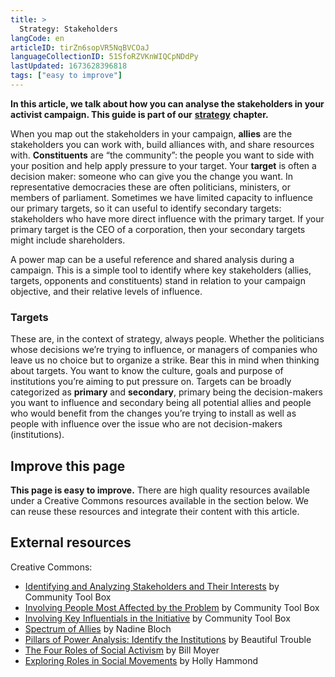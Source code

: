 ```yaml
---
title: >
  Strategy: Stakeholders
langCode: en
articleID: tirZn6sopVR5NqBVCOaJ
languageCollectionID: 51SfoRZVKnWIQCpNDdPy
lastUpdated: 1673628396818
tags: ["easy to improve"]
---
```


**In this article, we talk about how you can analyse the stakeholders in your activist campaign. This guide is part of our** [**strategy**](/strategy) **chapter.**

When you map out the stakeholders in your campaign, **allies** are the stakeholders you can work with, build alliances with, and share resources with. **Constituents** are “the community”: the people you want to side with your position and help apply pressure to your target. Your **target** is often a decision maker: someone who can give you the change you want. In representative democracies these are often politicians, ministers, or members of parliament. Sometimes we have limited capacity to influence our primary targets, so it can useful to identify secondary targets: stakeholders who have more direct influence with the primary target. If your primary target is the CEO of a corporation, then your secondary targets might include shareholders.

A power map can be a useful reference and shared analysis during a campaign. This is a simple tool to identify where key stakeholders (allies, targets, opponents and constituents) stand in relation to your campaign objective, and their relative levels of influence.

### **Targets**

These are, in the context of strategy, always people. Whether the politicians whose decisions we’re trying to influence, or managers of companies who leave us no choice but to organize a strike. Bear this in mind when thinking about targets. You want to know the culture, goals and purpose of institutions you’re aiming to put pressure on. Targets can be broadly categorized as **primary** and **secondary**, primary being the decision-makers you want to influence and secondary being all potential allies and people who would benefit from the changes you’re trying to install as well as people with influence over the issue who are not decision-makers (institutions).

## Improve this page

**This page is easy to improve.** There are high quality resources available under a Creative Commons resources available in the section below. We can reuse these resources and integrate their content with this article.

## External resources

Creative Commons:

-   [Identifying and Analyzing Stakeholders and Their Interests](https://ctb.ku.edu/en/table-of-contents/participation/encouraging-involvement/identify-stakeholders/main) by Community Tool Box
-   [Involving People Most Affected by the Problem](https://ctb.ku.edu/en/table-of-contents/participation/encouraging-involvement/involve-those-affected/main) by Community Tool Box
-   [Involving Key Influentials in the Initiative](https://ctb.ku.edu/en/table-of-contents/participation/encouraging-involvement/key-influentials/main) by Community Tool Box
-   [Spectrum of Allies](https://commonslibrary.org/spectrum-of-allies/) by Nadine Bloch
-   [Pillars of Power Analysis: Identify the Institutions](https://commonslibrary.org/pillars-of-power/) by Beautiful Trouble
-   [The Four Roles of Social Activism](https://commonslibrary.org/the-four-roles-of-social-activism/) by Bill Moyer
-   [Exploring Roles in Social Movements](https://commonslibrary.org/exploring-roles-in-social-change-movements/) by Holly Hammond